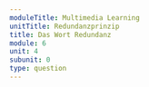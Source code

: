 ```yaml
---
moduleTitle: Multimedia Learning
unitTitle: Redundanzprinzip
title: Das Wort Redundanz
module: 6
unit: 4
subunit: 0
type: question
---
```



<singlechoice id="15"></singlechoice>
